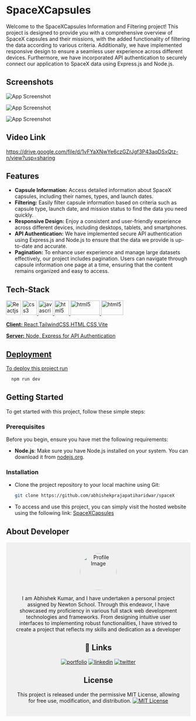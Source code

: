 # SpaceXCapsules
Welcome to the SpaceXCapsules Information and Filtering project! This project is designed to provide you with a comprehensive overview of SpaceX capsules and their missions, with the added functionality of filtering the data according to various criteria. Additionally, we have implemented responsive design to ensure a seamless user experience across different devices. Furthermore, we have incorporated API authentication to securely connect our application to SpaceX data using Express.js and Node.js.


## Screenshots

![App Screenshot](https://i.ibb.co/dcXndmn/Screenshot-52.png)

![App Screenshot](https://i.ibb.co/kHR6Q3S/Screenshot-53.png)

![App Screenshot](https://i.ibb.co/S6XSjB7/Screenshot-54.png)


## Video Link 
https://drive.google.com/file/d/1vFYaXNwYe6czGZrJgf3P43aqDSxQtz-n/view?usp=sharing





## Features
- **Capsule Information:** Access detailed information about SpaceX capsules, including their names, types, and launch dates.
- **Filtering:** Easily filter capsule information based on criteria such as capsule type, launch date, and mission status to find the data you need quickly.
- **Responsive Design:** Enjoy a consistent and user-friendly experience across different devices, including desktops, tablets, and smartphones.
- **API Authentication:** We have implemented secure API authentication using Express.js and Node.js to ensure that the data we provide is up-to-date and accurate.
- **Pagination:** To enhance user experience and manage large datasets effectively, our project includes pagination. Users can navigate through capsule information one page at a time, ensuring that the content remains organized and easy to access.


## Tech-Stack
  <img  src="https://upload.wikimedia.org/wikipedia/commons/thumb/a/a7/React-icon.svg/2300px-React-icon.svg.png" alt="Reactjs" width="40" height="40"/> </a> <a href="https://react.dev/" target="_blank" rel="noreferrer"> 
  <img src="https://camo.githubusercontent.com/b9ff2641365bb0ac8857e711a30524d56aacf427e7dacd51c07cf81e7bd96668/68747470733a2f2f63646e342e69636f6e66696e6465722e636f6d2f646174612f69636f6e732f736f6369616c2d6d656469612d6c6f676f732d362f3531322f3132312d637373332d3531322e706e67" alt="css3" width="40" height="40" data-canonical-src="https://cdn4.iconfinder.com/data/icons/social-media-logos-6/512/121-css3-512.png" style="max-width: 100%">
  <img  src="https://camo.githubusercontent.com/61e3e62b75938f45314e0117698949749487265f3cd992fb3a09eeb4c2d6225c/68747470733a2f2f75706c6f61642e77696b696d656469612e6f72672f77696b6970656469612f636f6d6d6f6e732f7468756d622f362f36612f4a6176615363726970742d6c6f676f2e706e672f38303070782d4a6176615363726970742d6c6f676f2e706e67" alt="javascript" width="40" height="40" data-canonical-src="https://upload.wikimedia.org/wikipedia/commons/thumb/6/6a/JavaScript-logo.png/800px-JavaScript-logo.png" style="max-width: 100%">
  <img  src="https://camo.githubusercontent.com/f330430591709b94c8b675e8cef74c2505294278801c49d38dd3bf8b866f0981/68747470733a2f2f75706c6f61642e77696b696d656469612e6f72672f77696b6970656469612f636f6d6d6f6e732f7468756d622f362f36312f48544d4c355f6c6f676f5f616e645f776f72646d61726b2e7376672f3230343870782d48544d4c355f6c6f676f5f616e645f776f72646d61726b2e7376672e706e67" alt="html5" width="40" height="40" data-canonical-src="https://upload.wikimedia.org/wikipedia/commons/thumb/6/61/HTML5_logo_and_wordmark.svg/2048px-HTML5_logo_and_wordmark.svg.png" style="max-width: 100%">
  <img  src="https://getlogovector.com/wp-content/uploads/2021/01/tailwind-css-logo-vector.png" alt="html5" width="80" height="40" data-canonical-src="https://upload.wikimedia.org/wikipedia/commons/thumb/6/61/HTML5_logo_and_wordmark.svg/2048px-HTML5_logo_and_wordmark.svg.png" style="max-width: 100%">
  <img  src="https://cdn.freebiesupply.com/logos/large/2x/nodejs-1-logo-png-transparent.png" alt="html5" width="60" height="40" data-canonical-src="https://upload.wikimedia.org/wikipedia/commons/thumb/6/61/HTML5_logo_and_wordmark.svg/2048px-HTML5_logo_and_wordmark.svg.png" style="max-width: 100%"/>

**Client:** React,TailwindCSS,HTML,CSS,Vite

**Server:** Node, Express for API Authentication

## Deployment

To deploy this project run

```bash
  npm run dev
```
## Getting Started

To get started with this project, follow these simple steps:
### Prerequisites
Before you begin, ensure you have met the following requirements:
- **Node.js**: Make sure you have Node.js installed on your system. You can download it from [nodejs.org](https://nodejs.org/).
### Installation
- Clone the project repository to your local machine using Git:
   ```bash
  git clone https://github.com/abhishekprajapatiharidwar/spaceX
   ```
- To access and use this project, you can simply visit the hosted website using the following link:
[SpaceXCapsules](https://spacexcap.netlify.app/)


## About Developer
  <div style="text-align: center; padding: 20px; background-color: #f0f0f0;">
    <img src="https://d3dyfaf3iutrxo.cloudfront.net/thumbnail/user/b0cf990eaa7e4211ac34b8ef5d4e5817.jpeg" alt="Profile Image" style="width: 100px; height: 100px; border-radius: 50%; object-fit: cover; margin-top: 10px;">
    <div style="margin-top: 10px; font-size: 14px;">
      <p>I am Abhishek Kumar, and I have undertaken a personal project assigned by Newton School. Through this endeavor, I have showcased my proficiency in various full stack web development technologies and frameworks. From designing intuitive user interfaces to implementing robust functionalities, I have strived to create a project that reflects my skills and dedication as a developer</p>
    </div>


 ## 🔗 Links
[![portfolio](https://img.shields.io/badge/my_portfolio-000?style=for-the-badge&logo=ko-fi&logoColor=white)](https://abhishekprajapati.netlify.app/)
[![linkedin](https://img.shields.io/badge/linkedin-0A66C2?style=for-the-badge&logo=linkedin&logoColor=white)](https://www.linkedin.com/in/abhishek-kumar-741864193/)
[![twitter](https://img.shields.io/badge/twitter-1DA1F2?style=for-the-badge&logo=twitter&logoColor=white)](https://twitter.com/Abhishek_INUk?t=R6sg-XwtP-0YG4zByG-Xow&s=09/)


## License
This project is released under the permissive MIT License, allowing for free use, modification, and distribution.
[![MIT License](https://img.shields.io/badge/License-MIT-green.svg)](https://choosealicense.com/licenses/mit/)
